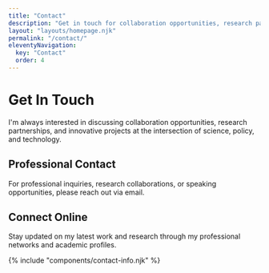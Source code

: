 ```yaml
---
title: "Contact"
description: "Get in touch for collaboration opportunities, research partnerships, or professional inquiries"
layout: "layouts/homepage.njk"
permalink: "/contact/"
eleventyNavigation:
  key: "Contact"
  order: 4
---
```


# Get In Touch

I'm always interested in discussing collaboration opportunities, research partnerships, and innovative projects at the intersection of science, policy, and technology.

## Professional Contact

For professional inquiries, research collaborations, or speaking opportunities, please reach out via email.

## Connect Online

Stay updated on my latest work and research through my professional networks and academic profiles.

{% include "components/contact-info.njk" %}